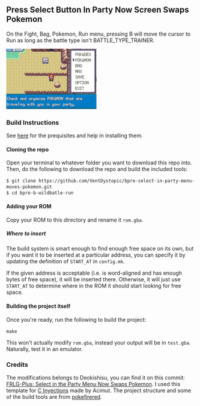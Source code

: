 ## Press Select Button In Party Now Screen Swaps Pokemon 

On the Fight, Bag, Pokemon, Run menu, pressing B will move the cursor to Run as long as the battle type isn't BATTLE_TYPE_TRAINER.

![](bpre-select-in-party-menu-moves-pokemon.gif)

### Build Instructions

See [here](https://gist.github.com/Zeturic/db1611cc7b17c3140f9b9af32e1b596b) for the prequisites and help in installing them.

#### Cloning the repo

Open your terminal to whatever folder you want to download this repo into. Then, do the following to download the repo and build the included tools:

```shell
$ git clone https://github.com/VentDystopic/bpre-select-in-party-menu-moves-pokemon.git
$ cd bpre-b-wildbatle-run
```

#### Adding your ROM

Copy your ROM to this directory and rename it `rom.gba`.

##### Where to insert

The build system is smart enough to find enough free space on its own, but if you want it to be inserted at a particular address, you can specify it by updating the definition of `START_AT` in `config.mk`.

If the given address is acceptable (i.e. is word-aligned and has enough bytes of free space), it will be inserted there. Otherwise, it will just use `START_AT` to determine where in the ROM it should start looking for free space.

#### Building the project itself

Once you're ready, run the following to build the project:

```shell
make
```

This won't actually modify `rom.gba`, instead your output will be in `test.gba`. Naturally, test it in an emulator.

### Credits

The modifications belongs to Deokishisu, you can find it on this commit: [FRLG-Plus: Select in the Party Menu Now Swaps Pokemon](https://github.com/Deokishisu/FRLG-Plus/commit/f0472c3af82301554e5f1c7b9c0b8cbbc03ce7e7).
I used this template for [C Inyections](https://github.com/Acimut/Pokeon-GBA-hack-template) made by Acimut.
The project structure and some of the build tools are from [pokefirered](https://github.com/pret/pokefirered).